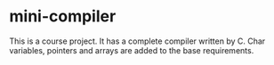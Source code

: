 # mini-compiler
This is a course project. It has a complete compiler written by C. Char variables, pointers and arrays are added to the base requirements.
